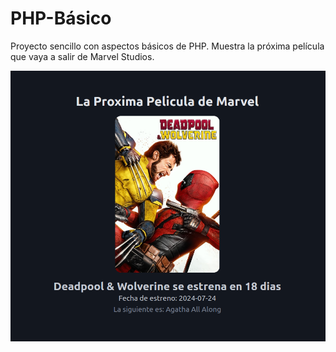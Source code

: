 # PHP-Básico

<p>Proyecto sencillo con aspectos básicos de PHP. Muestra la próxima película que vaya a salir de Marvel Studios.</p>

<img src="./img/image.png">


